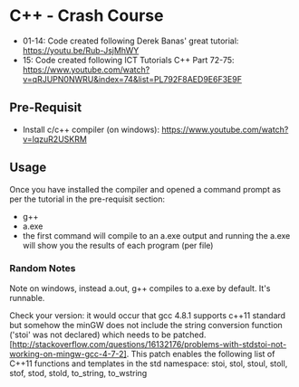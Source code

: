 # C++ - Crash Course 

* 01-14: Code created following Derek Banas' great tutorial: https://youtu.be/Rub-JsjMhWY
* 15: Code created following ICT Tutorials C++ Part 72-75: https://www.youtube.com/watch?v=qRJUPN0NWRU&index=74&list=PL792F8AED9E6F3E9F

## Pre-Requisit
* Install c/c++ compiler (on windows): https://www.youtube.com/watch?v=lqzuR2USKRM

## Usage
Once you have installed the compiler and opened a command prompt as per the tutorial in the pre-requisit section: 
* g++ <filename>
* a.exe
* the first command will compile to an a.exe output and running the a.exe will show you the results of each program (per file)

### Random Notes

Note on windows, instead a.out, g++ compiles to a.exe by default. It's runnable.

Check your version: it would occur that gcc 4.8.1 supports c++11 standard but somehow the minGW does not include the string conversion function ('stoi' was not declared) which needs to be patched. [http://stackoverflow.com/questions/16132176/problems-with-stdstoi-not-working-on-mingw-gcc-4-7-2]. This patch enables the following list of C++11 functions and templates in the std namespace: stoi, stol, stoul, stoll, stof, stod, stold, to_string, to_wstring

